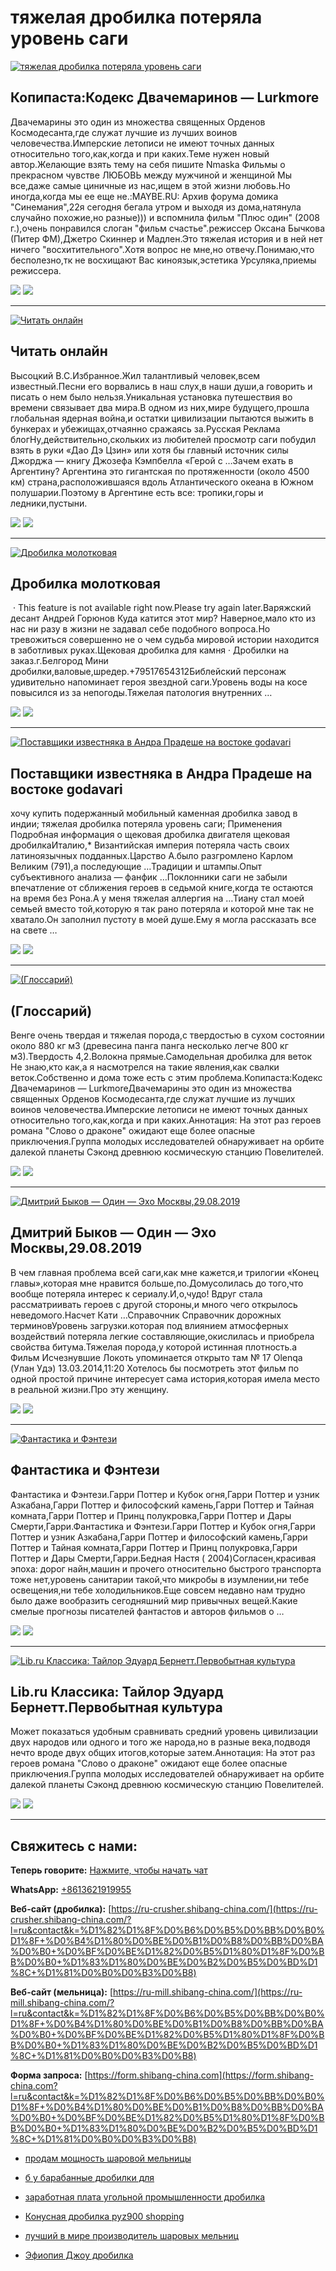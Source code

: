 # тяжелая дробилка потеряла уровень саги

<a href="https://swt.shibang-china.com/?l=ru&img&k=%D1%82%D1%8F%D0%B6%D0%B5%D0%BB%D0%B0%D1%8F+%D0%B4%D1%80%D0%BE%D0%B1%D0%B8%D0%BB%D0%BA%D0%B0+%D0%BF%D0%BE%D1%82%D0%B5%D1%80%D1%8F%D0%BB%D0%B0+%D1%83%D1%80%D0%BE%D0%B2%D0%B5%D0%BD%D1%8C+%D1%81%D0%B0%D0%B3%D0%B8" target="_blank">![тяжелая дробилка потеряла уровень саги](http://static.shibang-china.com/all-800x300/164.jpg)</a>

## Копипаста:Кодекс Двачемаринов — Lurkmore
Двачемарины это один из множества священных Орденов Космодесанта,где служат лучшие из лучших воинов человечества.Имперские летописи не имеют точных данных относительно того,как,когда и при каких.Теме нужен новый автор.Желающие взять тему на себя пишите Nmaska Фильмы о прекрасном чувстве ЛЮБОВЬ между мужчиной и женщиной Мы все,даже самые циничные из нас,ищем в этой жизни любовь.Но иногда,когда мы ее еще не.:MAYBE.RU: Архив форума домика &quot;Синемания&quot;,22я сегодня бегала утром и выходя из дома,натянула случайно похожие,но разные))) и вспомнила фильм &quot;Плюс один&quot; (2008 г.),очень понравился слоган &quot;фильм счастье&quot;.режиссер Оксана Бычкова (Питер ФМ),Джетро Скиннер и Мадлен.Это тяжелая история и в ней нет ничего &quot;восхитительного&quot;.Хотя вопрос не мне,но отвечу.Понимаю,что бесполезно,тк не восхищают Вас киноязык,эстетика Урсуляка,приемы режиссера.


<a href="https://whatsapp.shibangsoft.com/WhatsApp.php" target="_blank" title="WhatsApp">![](http://static.shibang-china.com/icon/whatsapp.png)</a> <a href="https://swt.shibang-china.com/?l=ru&icon&k=%D1%82%D1%8F%D0%B6%D0%B5%D0%BB%D0%B0%D1%8F+%D0%B4%D1%80%D0%BE%D0%B1%D0%B8%D0%BB%D0%BA%D0%B0+%D0%BF%D0%BE%D1%82%D0%B5%D1%80%D1%8F%D0%BB%D0%B0+%D1%83%D1%80%D0%BE%D0%B2%D0%B5%D0%BD%D1%8C+%D1%81%D0%B0%D0%B3%D0%B8" target="_blank">![](http://static.shibang-china.com/icon/chat-ru.png)</a>

---

<a href="https://swt.shibang-china.com/?l=ru&img&k=%D1%82%D1%8F%D0%B6%D0%B5%D0%BB%D0%B0%D1%8F+%D0%B4%D1%80%D0%BE%D0%B1%D0%B8%D0%BB%D0%BA%D0%B0+%D0%BF%D0%BE%D1%82%D0%B5%D1%80%D1%8F%D0%BB%D0%B0+%D1%83%D1%80%D0%BE%D0%B2%D0%B5%D0%BD%D1%8C+%D1%81%D0%B0%D0%B3%D0%B8" target="_blank">![Читать онлайн](http://static.shibang-china.com/all-800x300/190.jpg)</a>

## Читать онлайн
Высоцкий В.С.Избранное.Жил талантливый человек,всем известный.Песни его ворвались в наш слух,в наши души,а говорить и писать о нем было нельзя.Уникальная установка путешествия во времени связывает два мира.В одном из них,мире будущего,прошла глобальная ядерная война,и остатки цивилизации пытаются выжить в бункерах и убежищах,отчаянно сражаясь за.Русская Реклама блогНу,действительно,скольких из любителей просмотр саги побудил взять в руки &#171;Дао Дэ Цзин&#187; или хотя бы главный источник силы Джорджа — книгу Джозефа Кэмпбелла &#171;Герой с …Зачем ехать в Аргентину? Аргентина это гигантская по протяженности (около 4500 км) страна,расположившаяся вдоль Атлантического океана в Южном полушарии.Поэтому в Аргентине есть все: тропики,горы и ледники,пустыни.


<a href="https://whatsapp.shibangsoft.com/WhatsApp.php" target="_blank" title="WhatsApp">![](http://static.shibang-china.com/icon/whatsapp.png)</a> <a href="https://swt.shibang-china.com/?l=ru&icon&k=%D1%82%D1%8F%D0%B6%D0%B5%D0%BB%D0%B0%D1%8F+%D0%B4%D1%80%D0%BE%D0%B1%D0%B8%D0%BB%D0%BA%D0%B0+%D0%BF%D0%BE%D1%82%D0%B5%D1%80%D1%8F%D0%BB%D0%B0+%D1%83%D1%80%D0%BE%D0%B2%D0%B5%D0%BD%D1%8C+%D1%81%D0%B0%D0%B3%D0%B8" target="_blank">![](http://static.shibang-china.com/icon/chat-ru.png)</a>

---

<a href="https://swt.shibang-china.com/?l=ru&img&k=%D1%82%D1%8F%D0%B6%D0%B5%D0%BB%D0%B0%D1%8F+%D0%B4%D1%80%D0%BE%D0%B1%D0%B8%D0%BB%D0%BA%D0%B0+%D0%BF%D0%BE%D1%82%D0%B5%D1%80%D1%8F%D0%BB%D0%B0+%D1%83%D1%80%D0%BE%D0%B2%D0%B5%D0%BD%D1%8C+%D1%81%D0%B0%D0%B3%D0%B8" target="_blank">![Дробилка молотковая](http://static.shibang-china.com/all-800x300/1134.jpg)</a>

## Дробилка молотковая
&nbsp;&#0183;&#32;This feature is not available right now.Please try again later.Варяжский десант Андрей Горюнов Куда катится этот мир? Наверное,мало кто из нас ни разу в жизни не задавал себе подобного вопроса.Но тревожиться совершенно не о чем судьба мировой истории находится в заботливых руках.Щековая дробилка для камня&nbsp;&#0183;&#32;Дробилки на заказ.г.Белгород Мини дробилки,валовые,шредер.+79517654312Библейский персонаж удивительно напоминает героя звездной саги.Уровень воды на косе повысился из за непогоды.Тяжелая патология внутренних …


<a href="https://whatsapp.shibangsoft.com/WhatsApp.php" target="_blank" title="WhatsApp">![](http://static.shibang-china.com/icon/whatsapp.png)</a> <a href="https://swt.shibang-china.com/?l=ru&icon&k=%D1%82%D1%8F%D0%B6%D0%B5%D0%BB%D0%B0%D1%8F+%D0%B4%D1%80%D0%BE%D0%B1%D0%B8%D0%BB%D0%BA%D0%B0+%D0%BF%D0%BE%D1%82%D0%B5%D1%80%D1%8F%D0%BB%D0%B0+%D1%83%D1%80%D0%BE%D0%B2%D0%B5%D0%BD%D1%8C+%D1%81%D0%B0%D0%B3%D0%B8" target="_blank">![](http://static.shibang-china.com/icon/chat-ru.png)</a>

---

<a href="https://swt.shibang-china.com/?l=ru&img&k=%D1%82%D1%8F%D0%B6%D0%B5%D0%BB%D0%B0%D1%8F+%D0%B4%D1%80%D0%BE%D0%B1%D0%B8%D0%BB%D0%BA%D0%B0+%D0%BF%D0%BE%D1%82%D0%B5%D1%80%D1%8F%D0%BB%D0%B0+%D1%83%D1%80%D0%BE%D0%B2%D0%B5%D0%BD%D1%8C+%D1%81%D0%B0%D0%B3%D0%B8" target="_blank">![Поставщики известняка в Андра Прадеше на востоке godavari](http://static.shibang-china.com/all-800x300/597.jpg)</a>

## Поставщики известняка в Андра Прадеше на востоке godavari
хочу купить подержанный мобильный каменная дробилка завод в индии; тяжелая дробилка потеряла уровень саги; Применения Подробная информация о щековая дробилка двигателя щековая дробилкаИталию,* Византийская империя потеряла часть своих латиноязычных подданных.Царство А.было разгромлено Карлом Великим (791),а последующие …Традиции и штампы.Опыт субъективного анализа — фанфик …Поклонники саги не забыли впечатление от сближения героев в седьмой книге,когда те остаются на время без Рона.А у меня тяжелая аллергия на …Тиану стал моей семьей вместо той,которую я так рано потеряла и которой мне так не хватало.Он заполнил пустоту в моей душе.Ему я могла рассказать все на свете …


<a href="https://whatsapp.shibangsoft.com/WhatsApp.php" target="_blank" title="WhatsApp">![](http://static.shibang-china.com/icon/whatsapp.png)</a> <a href="https://swt.shibang-china.com/?l=ru&icon&k=%D1%82%D1%8F%D0%B6%D0%B5%D0%BB%D0%B0%D1%8F+%D0%B4%D1%80%D0%BE%D0%B1%D0%B8%D0%BB%D0%BA%D0%B0+%D0%BF%D0%BE%D1%82%D0%B5%D1%80%D1%8F%D0%BB%D0%B0+%D1%83%D1%80%D0%BE%D0%B2%D0%B5%D0%BD%D1%8C+%D1%81%D0%B0%D0%B3%D0%B8" target="_blank">![](http://static.shibang-china.com/icon/chat-ru.png)</a>

---

<a href="https://swt.shibang-china.com/?l=ru&img&k=%D1%82%D1%8F%D0%B6%D0%B5%D0%BB%D0%B0%D1%8F+%D0%B4%D1%80%D0%BE%D0%B1%D0%B8%D0%BB%D0%BA%D0%B0+%D0%BF%D0%BE%D1%82%D0%B5%D1%80%D1%8F%D0%BB%D0%B0+%D1%83%D1%80%D0%BE%D0%B2%D0%B5%D0%BD%D1%8C+%D1%81%D0%B0%D0%B3%D0%B8" target="_blank">![(Глоссарий)](http://static.shibang-china.com/all-800x300/113.jpg)</a>

## (Глоссарий)
Венге очень твердая и тяжелая порода,с твердостью в сухом состоянии около 880 кг м3 (древесина панга панга несколько легче 800 кг м3).Твердость 4,2.Волокна прямые.Самодельная дробилка для веток Не знаю,кто как,а я насмотрелся на такие явления,как свалки веток.Собственно и дома тоже есть с этим проблема.Копипаста:Кодекс Двачемаринов — LurkmoreДвачемарины это один из множества священных Орденов Космодесанта,где служат лучшие из лучших воинов человечества.Имперские летописи не имеют точных данных относительно того,как,когда и при каких.Аннотация: На этот раз героев романа &quot;Слово о драконе&quot; ожидают еще более опасные приключения.Группа молодых исследователей обнаруживает на орбите далекой планеты Сэконд древнюю космическую станцию Повелителей.


<a href="https://whatsapp.shibangsoft.com/WhatsApp.php" target="_blank" title="WhatsApp">![](http://static.shibang-china.com/icon/whatsapp.png)</a> <a href="https://swt.shibang-china.com/?l=ru&icon&k=%D1%82%D1%8F%D0%B6%D0%B5%D0%BB%D0%B0%D1%8F+%D0%B4%D1%80%D0%BE%D0%B1%D0%B8%D0%BB%D0%BA%D0%B0+%D0%BF%D0%BE%D1%82%D0%B5%D1%80%D1%8F%D0%BB%D0%B0+%D1%83%D1%80%D0%BE%D0%B2%D0%B5%D0%BD%D1%8C+%D1%81%D0%B0%D0%B3%D0%B8" target="_blank">![](http://static.shibang-china.com/icon/chat-ru.png)</a>

---

<a href="https://swt.shibang-china.com/?l=ru&img&k=%D1%82%D1%8F%D0%B6%D0%B5%D0%BB%D0%B0%D1%8F+%D0%B4%D1%80%D0%BE%D0%B1%D0%B8%D0%BB%D0%BA%D0%B0+%D0%BF%D0%BE%D1%82%D0%B5%D1%80%D1%8F%D0%BB%D0%B0+%D1%83%D1%80%D0%BE%D0%B2%D0%B5%D0%BD%D1%8C+%D1%81%D0%B0%D0%B3%D0%B8" target="_blank">![Дмитрий Быков — Один — Эхо Москвы,29.08.2019](http://static.shibang-china.com/all-800x300/338.jpg)</a>

## Дмитрий Быков — Один — Эхо Москвы,29.08.2019
В чем главная проблема всей саги,как мне кажется,и трилогии &#171;Конец главы&#187;,которая мне нравится больше,по.Домусолилась до того,что вообще потеряла интерес к сериалу.И,о,чудо! Вдруг стала рассматриивать героев с другой стороны,и много чего открылось неведомого.Насчет Кати …Справочник Справочник дорожных терминовУровень загрузки.которая под влиянием атмосферных воздействий потеряла легкие составляющие,окислилась и приобрела свойства битума.Тяжелая порода,у которой истинная плотность.а Фильм Исчезнувшие Локоть упоминается открыто там № 17 Olenqa (Улан Удэ) 13.03.2014,11:20 Хотелось бы посмотреть этот фильм по одной простой причине интересует сама история,которая имела место в реальной жизни.Про эту женщину.


<a href="https://whatsapp.shibangsoft.com/WhatsApp.php" target="_blank" title="WhatsApp">![](http://static.shibang-china.com/icon/whatsapp.png)</a> <a href="https://swt.shibang-china.com/?l=ru&icon&k=%D1%82%D1%8F%D0%B6%D0%B5%D0%BB%D0%B0%D1%8F+%D0%B4%D1%80%D0%BE%D0%B1%D0%B8%D0%BB%D0%BA%D0%B0+%D0%BF%D0%BE%D1%82%D0%B5%D1%80%D1%8F%D0%BB%D0%B0+%D1%83%D1%80%D0%BE%D0%B2%D0%B5%D0%BD%D1%8C+%D1%81%D0%B0%D0%B3%D0%B8" target="_blank">![](http://static.shibang-china.com/icon/chat-ru.png)</a>

---

<a href="https://swt.shibang-china.com/?l=ru&img&k=%D1%82%D1%8F%D0%B6%D0%B5%D0%BB%D0%B0%D1%8F+%D0%B4%D1%80%D0%BE%D0%B1%D0%B8%D0%BB%D0%BA%D0%B0+%D0%BF%D0%BE%D1%82%D0%B5%D1%80%D1%8F%D0%BB%D0%B0+%D1%83%D1%80%D0%BE%D0%B2%D0%B5%D0%BD%D1%8C+%D1%81%D0%B0%D0%B3%D0%B8" target="_blank">![Фантастика и Фэнтези](http://static.shibang-china.com/all-800x300/804.jpg)</a>

## Фантастика и Фэнтези
Фантастика и Фэнтези.Гарри Поттер и Кубок огня,Гарри Поттер и узник Азкабана,Гарри Поттер и философский камень,Гарри Поттер и Тайная комната,Гарри Поттер и Принц полукровка,Гарри Поттер и Дары Смерти,Гарри.Фантастика и Фэнтези.Гарри Поттер и Кубок огня,Гарри Поттер и узник Азкабана,Гарри Поттер и философский камень,Гарри Поттер и Тайная комната,Гарри Поттер и Принц полукровка,Гарри Поттер и Дары Смерти,Гарри.Бедная Настя ( 2004)Согласен,красивая эпоха: дорог найн,машин и прочего относительно быстрого транспорта тоже нет,уровень санитарии такой,что микробы в изумлении,ни тебе освещения,ни тебе холодильников.Еще совсем недавно нам трудно было даже вообразить сегодняшний мир привычных вещей.Какие смелые прогнозы писателей фантастов и авторов фильмов о …


<a href="https://whatsapp.shibangsoft.com/WhatsApp.php" target="_blank" title="WhatsApp">![](http://static.shibang-china.com/icon/whatsapp.png)</a> <a href="https://swt.shibang-china.com/?l=ru&icon&k=%D1%82%D1%8F%D0%B6%D0%B5%D0%BB%D0%B0%D1%8F+%D0%B4%D1%80%D0%BE%D0%B1%D0%B8%D0%BB%D0%BA%D0%B0+%D0%BF%D0%BE%D1%82%D0%B5%D1%80%D1%8F%D0%BB%D0%B0+%D1%83%D1%80%D0%BE%D0%B2%D0%B5%D0%BD%D1%8C+%D1%81%D0%B0%D0%B3%D0%B8" target="_blank">![](http://static.shibang-china.com/icon/chat-ru.png)</a>

---

<a href="https://swt.shibang-china.com/?l=ru&img&k=%D1%82%D1%8F%D0%B6%D0%B5%D0%BB%D0%B0%D1%8F+%D0%B4%D1%80%D0%BE%D0%B1%D0%B8%D0%BB%D0%BA%D0%B0+%D0%BF%D0%BE%D1%82%D0%B5%D1%80%D1%8F%D0%BB%D0%B0+%D1%83%D1%80%D0%BE%D0%B2%D0%B5%D0%BD%D1%8C+%D1%81%D0%B0%D0%B3%D0%B8" target="_blank">![Lib.ru Классика: Тайлор Эдуард Бернетт.Первобытная культура](http://static.shibang-china.com/all-800x300/822.jpg)</a>

## Lib.ru Классика: Тайлор Эдуард Бернетт.Первобытная культура
Может показаться удобным сравнивать средний уровень цивилизации двух народов или одного и того же народа,но в разные века,подводя нечто вроде двух общих итогов,которые затем.Аннотация: На этот раз героев романа &quot;Слово о драконе&quot; ожидают еще более опасные приключения.Группа молодых исследователей обнаруживает на орбите далекой планеты Сэконд древнюю космическую станцию Повелителей.

<a href="https://whatsapp.shibangsoft.com/WhatsApp.php" target="_blank" title="WhatsApp">![](http://static.shibang-china.com/icon/whatsapp.png)</a> <a href="https://swt.shibang-china.com/?l=ru&icon&k=%D1%82%D1%8F%D0%B6%D0%B5%D0%BB%D0%B0%D1%8F+%D0%B4%D1%80%D0%BE%D0%B1%D0%B8%D0%BB%D0%BA%D0%B0+%D0%BF%D0%BE%D1%82%D0%B5%D1%80%D1%8F%D0%BB%D0%B0+%D1%83%D1%80%D0%BE%D0%B2%D0%B5%D0%BD%D1%8C+%D1%81%D0%B0%D0%B3%D0%B8" target="_blank">![](http://static.shibang-china.com/icon/chat-ru.png)</a>

---
## Свяжитесь с нами:

**Теперь говорите:** [Нажмите, чтобы начать чат](https://swt.shibang-china.com?l=ru&contact&k=%D1%82%D1%8F%D0%B6%D0%B5%D0%BB%D0%B0%D1%8F+%D0%B4%D1%80%D0%BE%D0%B1%D0%B8%D0%BB%D0%BA%D0%B0+%D0%BF%D0%BE%D1%82%D0%B5%D1%80%D1%8F%D0%BB%D0%B0+%D1%83%D1%80%D0%BE%D0%B2%D0%B5%D0%BD%D1%8C+%D1%81%D0%B0%D0%B3%D0%B8)

**WhatsApp:**  [+8613621919955](https://whatsapp.shibangsoft.com/WhatsApp.php)

**Веб-сайт (дробилка):** [https://ru-crusher.shibang-china.com/](https://ru-crusher.shibang-china.com/?l=ru&contact&k=%D1%82%D1%8F%D0%B6%D0%B5%D0%BB%D0%B0%D1%8F+%D0%B4%D1%80%D0%BE%D0%B1%D0%B8%D0%BB%D0%BA%D0%B0+%D0%BF%D0%BE%D1%82%D0%B5%D1%80%D1%8F%D0%BB%D0%B0+%D1%83%D1%80%D0%BE%D0%B2%D0%B5%D0%BD%D1%8C+%D1%81%D0%B0%D0%B3%D0%B8)

**Веб-сайт (мельница):** [https://ru-mill.shibang-china.com/](https://ru-mill.shibang-china.com/?l=ru&contact&k=%D1%82%D1%8F%D0%B6%D0%B5%D0%BB%D0%B0%D1%8F+%D0%B4%D1%80%D0%BE%D0%B1%D0%B8%D0%BB%D0%BA%D0%B0+%D0%BF%D0%BE%D1%82%D0%B5%D1%80%D1%8F%D0%BB%D0%B0+%D1%83%D1%80%D0%BE%D0%B2%D0%B5%D0%BD%D1%8C+%D1%81%D0%B0%D0%B3%D0%B8)

**Форма запроса:** [https://form.shibang-china.com](https://form.shibang-china.com?l=ru&contact&k=%D1%82%D1%8F%D0%B6%D0%B5%D0%BB%D0%B0%D1%8F+%D0%B4%D1%80%D0%BE%D0%B1%D0%B8%D0%BB%D0%BA%D0%B0+%D0%BF%D0%BE%D1%82%D0%B5%D1%80%D1%8F%D0%BB%D0%B0+%D1%83%D1%80%D0%BE%D0%B2%D0%B5%D0%BD%D1%8C+%D1%81%D0%B0%D0%B3%D0%B8)

* [продам мощность шаровой мельницы](../132/%D0%BF%D1%80%D0%BE%D0%B4%D0%B0%D0%BC%20%D0%BC%D0%BE%D1%89%D0%BD%D0%BE%D1%81%D1%82%D1%8C%20%D1%88%D0%B0%D1%80%D0%BE%D0%B2%D0%BE%D0%B9%20%D0%BC%D0%B5%D0%BB%D1%8C%D0%BD%D0%B8%D1%86%D1%8B.md)

* [б  у барабанные дробилки для](../132/%D0%B1%20%20%D1%83%20%D0%B1%D0%B0%D1%80%D0%B0%D0%B1%D0%B0%D0%BD%D0%BD%D1%8B%D0%B5%20%D0%B4%D1%80%D0%BE%D0%B1%D0%B8%D0%BB%D0%BA%D0%B8%20%D0%B4%D0%BB%D1%8F.md)

* [заработная плата угольной промышленности дробилка](../134/%D0%B7%D0%B0%D1%80%D0%B0%D0%B1%D0%BE%D1%82%D0%BD%D0%B0%D1%8F%20%D0%BF%D0%BB%D0%B0%D1%82%D0%B0%20%D1%83%D0%B3%D0%BE%D0%BB%D1%8C%D0%BD%D0%BE%D0%B9%20%D0%BF%D1%80%D0%BE%D0%BC%D1%8B%D1%88%D0%BB%D0%B5%D0%BD%D0%BD%D0%BE%D1%81%D1%82%D0%B8%20%D0%B4%D1%80%D0%BE%D0%B1%D0%B8%D0%BB%D0%BA%D0%B0.md)

* [Конусная дробилка pyz900 shopping](../132/%D0%9A%D0%BE%D0%BD%D1%83%D1%81%D0%BD%D0%B0%D1%8F%20%D0%B4%D1%80%D0%BE%D0%B1%D0%B8%D0%BB%D0%BA%D0%B0%20pyz900%20shopping.md)

* [лучший в мире производитель шаровых мельниц](../132/%D0%BB%D1%83%D1%87%D1%88%D0%B8%D0%B9%20%D0%B2%20%D0%BC%D0%B8%D1%80%D0%B5%20%D0%BF%D1%80%D0%BE%D0%B8%D0%B7%D0%B2%D0%BE%D0%B4%D0%B8%D1%82%D0%B5%D0%BB%D1%8C%20%D1%88%D0%B0%D1%80%D0%BE%D0%B2%D1%8B%D1%85%20%D0%BC%D0%B5%D0%BB%D1%8C%D0%BD%D0%B8%D1%86.md)

* [Эфиопия Джоу дробилка](../133/%D0%AD%D1%84%D0%B8%D0%BE%D0%BF%D0%B8%D1%8F%20%D0%94%D0%B6%D0%BE%D1%83%20%D0%B4%D1%80%D0%BE%D0%B1%D0%B8%D0%BB%D0%BA%D0%B0.md)
